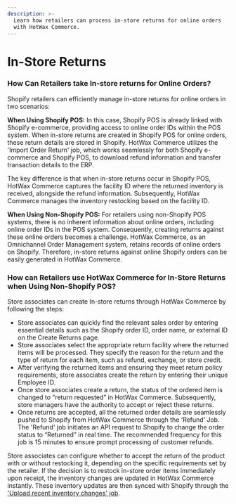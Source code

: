 ```yaml
---
description: >-
  Learn how retailers can process in-store returns for online orders
  with HotWax Commerce.
---
```


# In-Store Returns

### How Can Retailers take In-store returns for Online Orders?

Shopify retailers can efficiently manage in-store returns for online orders in two scenarios:

**When Using Shopify POS:** In this case, Shopify POS is already linked with Shopify e-commerce, providing access to online order IDs within the POS system. When in-store returns are created in Shopify POS for online orders, these return details are stored in Shopify. HotWax Commerce utilizes the 'Import Order Return' job, which works seamlessly for both Shopify e-commerce and Shopify POS, to download refund information and transfer transaction details to the ERP.

The key difference is that when in-store returns occur in Shopify POS, HotWax Commerce captures the facility ID where the returned inventory is received, alongside the refund information. Subsequently, HotWax Commerce manages the inventory restocking based on the facility ID.

**When Using Non-Shopify POS:** For retailers using non-Shopify POS systems, there is no inherent information about online orders, including online order IDs in the POS system. Consequently, creating returns against these online orders becomes a challenge. HotWax Commerce, as an Omnichannel Order Management system, retains records of online orders on Shopify. Therefore, in-store returns against online Shopify orders can be easily generated in HotWax Commerce.

### How can Retailers use HotWax Commerce for In-Store Returns when Using Non-Shopify POS?

Store associates can create In-store returns through HotWax Commerce by following the steps:

* Store associates can quickly find the relevant sales order by entering essential details such as the Shopify order ID, order name, or external ID on the Create Returns page.
* Store associates select the appropriate return facility where the returned items will be processed. They specify the reason for the return and the type of return for each item, such as refund, exchange, or store credit.
* After verifying the returned items and ensuring they meet return policy requirements, store associates create the return by entering their unique Employee ID.
* Once store associates create a return, the status of the ordered item is changed to “return requested” in HotWax Commerce. Subsequently, store managers have the authority to accept or reject these returns.
* Once returns are accepted, all the returned order details are seamlessly pushed to Shopify from HotWax Commerce through the ‘Refund’ Job. The 'Refund' job initiates an API request to Shopify to change the order status to “Returned” in real time. The recommended frequency for this job is 15 minutes to ensure prompt processing of customer refunds.

Store associates can configure whether to accept the return of the product with or without restocking it, depending on the specific requirements set by the retailer. If the decision is to restock in-store order items immediately upon receipt, the inventory changes are updated in HotWax Commerce instantly. These inventory updates are then synced with Shopify through the ['Upload recent inventory changes' job](https://docs.hotwax.co/documents/v/retail-operations/workflow/job-workflows/inventory#upload-recent-inventory-changes).
